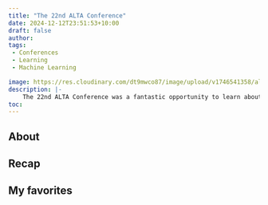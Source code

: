```yaml
---
title: "The 22nd ALTA Conference"
date: 2024-12-12T23:51:53+10:00
draft: false
author:
tags:
 - Conferences
 - Learning
 - Machine Learning

image: https://res.cloudinary.com/dt9mwco87/image/upload/v1746541358/alta_vtdd70.jpg
description: |-
    The 22nd ALTA Conference was a fantastic opportunity to learn about the latest advancements in machine learning and natural language processing. I had the chance to meet some of the leading researchers in the field and gain insights into their work.
toc:
--- 
```


<!-- --- hugo theme archetype:
title: "Alta"
date: 2025-05-06T23:51:53+10:00
draft: true
author:
tags:
image:
description:
toc:
--- -->

## About

## Recap

## My favorites